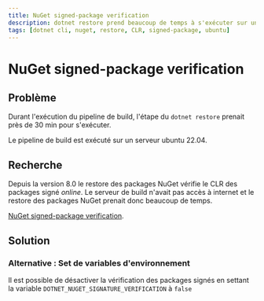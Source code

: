 ```yaml
---
title: NuGet signed-package verification
description: dotnet restore prend beaucoup de temps à s'exécuter sur un serveur ubuntu 22.04.
tags: [dotnet cli, nuget, restore, CLR, signed-package, ubuntu]
---
```

# NuGet signed-package verification

## Problème

Durant l'exécution du pipeline de build, l'étape du `dotnet restore` prenait près de 30 min pour s'exécuter.

Le pipeline de build est exécuté sur un serveur ubuntu 22.04.

## Recherche

Depuis la version 8.0 le restore des packages NuGet vérifie le CLR des packages signé _online_. Le serveur de build n'avait pas accès à internet et le restore des packages NuGet prenait donc beaucoup de temps.

[NuGet signed-package verification](https://learn.microsoft.com/en-us/dotnet/core/tools/nuget-signed-package-verification#linux).

## Solution

### Alternative : Set de variables d'environnement

Il est possible de désactiver la vérification des packages signés en settant la variable `DOTNET_NUGET_SIGNATURE_VERIFICATION` à `false`